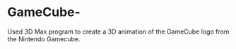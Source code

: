 # GameCube-
Used 3D Max program to create a 3D animation of the GameCube logo from the Nintendo Gamecube.  
